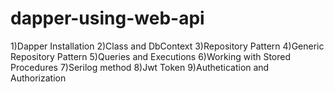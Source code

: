 # dapper-using-web-api
1)Dapper Installation
2)Class and DbContext
3)Repository Pattern
4)Generic Repository Pattern
5)Queries and Executions
6)Working with Stored Procedures
7)Serilog method
8)Jwt Token
9)Authetication and Authorization
